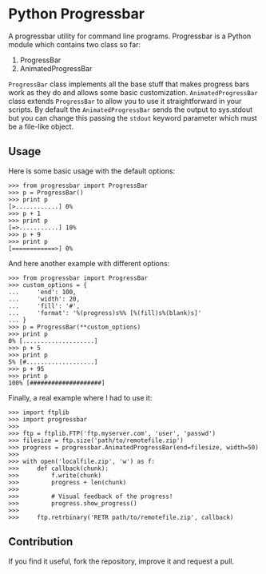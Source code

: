 # Python Progressbar

A progressbar utility for command line programs.
Progressbar is a Python module which contains two class so far:

1. ProgressBar
2. AnimatedProgressBar

`ProgressBar` class implements all the base stuff that makes progress bars work
as they do and allows some basic customization. `AnimatedProgressBar` class
extends `ProgressBar` to allow you to use it straightforward in your scripts.
By default the `AnimatedProgressBar` sends the output to sys.stdout but you
can change this passing the `stdout` keyword parameter which must be a
file-like object.

## Usage

Here is some basic usage with the default options:

    >>> from progressbar import ProgressBar
    >>> p = ProgressBar()
    >>> print p
    [>............] 0%
    >>> p + 1
    >>> print p
    [=>...........] 10%
    >>> p + 9
    >>> print p
    [============>] 0%

And here another example with different options:

    >>> from progressbar import ProgressBar
    >>> custom_options = {
    ...     'end': 100,
    ...     'width': 20,
    ...     'fill': '#',
    ...     'format': '%(progress)s%% [%(fill)s%(blank)s]'
    ... }
    >>> p = ProgressBar(**custom_options)
    >>> print p
    0% [....................]
    >>> p + 5
    >>> print p
    5% [#...................]
    >>> p + 95
    >>> print p
    100% [####################]

Finally, a real example where I had to use it:

    >>> import ftplib
    >>> import progressbar
    >>>
    >>> ftp = ftplib.FTP('ftp.myserver.com', 'user', 'passwd')
    >>> filesize = ftp.size('path/to/remotefile.zip')
    >>> progress = progressbar.AnimatedProgressBar(end=filesize, width=50)
    >>>
    >>> with open('localfile.zip', 'w') as f:
    >>>     def callback(chunk):
    >>>         f.write(chunk)
    >>>         progress + len(chunk)
    >>>
    >>>         # Visual feedback of the progress!
    >>>         progress.show_progress()
    >>>
    >>>     ftp.retrbinary('RETR path/to/remotefile.zip', callback)

## Contribution

If you find it useful, fork the repository, improve it and request a pull.
